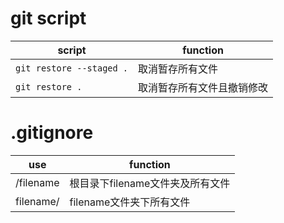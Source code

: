 # git script

|script|function|
|---|---|
| `git restore --staged .`|取消暂存所有文件|
| `git restore .`|取消暂存所有文件且撤销修改|

# .gitignore

|use|function|
|--|--|
|/filename|根目录下filename文件夹及所有文件|
|filename/|filename文件夹下所有文件|